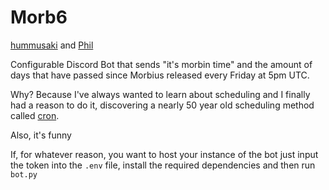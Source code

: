 # Morb6

[hummusaki](https://github.com/Apoc101) and [Phil](https://github.com/Phil-Swift-Furry)

Configurable Discord Bot that sends "it's morbin time" and the amount of days that have passed since Morbius released every Friday at 5pm UTC.

Why? Because I've always wanted to learn about scheduling and I finally had a reason to do it, discovering a nearly 50 year old scheduling method called [cron](https://en.wikipedia.org/wiki/Cron).

Also, it's funny

If, for whatever reason, you want to host your instance of the bot just input the token into the `.env` file, install the required dependencies and then run `bot.py`
